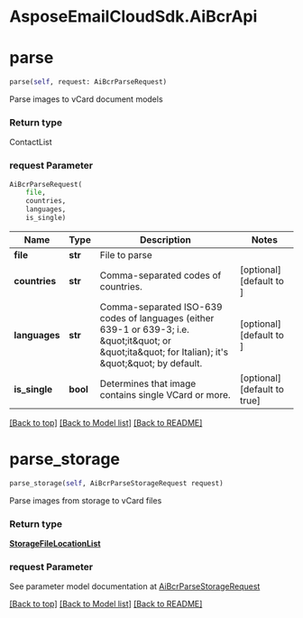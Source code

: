 # AsposeEmailCloudSdk.AiBcrApi

        
<a name="parse"></a>
# parse

```python
parse(self, request: AiBcrParseRequest)
```

Parse images to vCard document models             

### Return type

ContactList

### request Parameter
```python
AiBcrParseRequest(
    file,
    countries,
    languages,
    is_single)
```

Name | Type | Description  | Notes
------------- | ------------- | ------------- | -------------
 **file** | **str** | File to parse | 
 **countries** | **str** | Comma-separated codes of countries. | [optional] [default to ]
 **languages** | **str** | Comma-separated ISO-639 codes of languages (either 639-1 or 639-3; i.e. \&quot;it\&quot; or \&quot;ita\&quot; for Italian); it&#39;s \&quot;\&quot; by default.              | [optional] [default to ]
 **is_single** | **bool** | Determines that image contains single VCard or more. | [optional] [default to true]

[[Back to top]](#) [[Back to Model list]](Models.md) [[Back to README]](README.md)
        
<a name="parse_storage"></a>
# parse_storage

```python
parse_storage(self, AiBcrParseStorageRequest request)
```

Parse images from storage to vCard files             

### Return type

[**StorageFileLocationList**](StorageFileLocationList.md)

### request Parameter

See parameter model documentation at [AiBcrParseStorageRequest](AiBcrParseStorageRequest.md)

[[Back to top]](#) [[Back to Model list]](Models.md) [[Back to README]](README.md)

